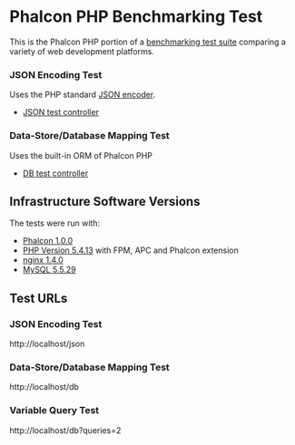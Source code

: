 # Phalcon PHP Benchmarking Test

This is the Phalcon PHP portion of a [benchmarking test suite](../) comparing a variety of web development platforms.

### JSON Encoding Test
Uses the PHP standard [JSON encoder](http://www.php.net/manual/en/function.json-encode.php).

* [JSON test controller](app/controllers/BenchController.php)


### Data-Store/Database Mapping Test
Uses the built-in ORM of Phalcon PHP

* [DB test controller](app/controllers/BenchController.php)


## Infrastructure Software Versions
The tests were run with:

* [Phalcon 1.0.0](http://phalconphp.com/)
* [PHP Version 5.4.13](http://www.php.net/) with FPM, APC and Phalcon extension
* [nginx 1.4.0](http://nginx.org/)
* [MySQL 5.5.29](https://dev.mysql.com/)

## Test URLs
### JSON Encoding Test

http://localhost/json

### Data-Store/Database Mapping Test

http://localhost/db

### Variable Query Test
    
http://localhost/db?queries=2
